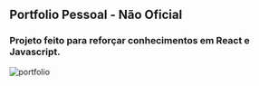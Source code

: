 ## Portfolio Pessoal - Não Oficial
### Projeto feito para reforçar conhecimentos em React e Javascript.


![portfolio](https://user-images.githubusercontent.com/99617992/179091580-9c593f37-5798-4d9d-9e34-3650789f3b4a.png)

